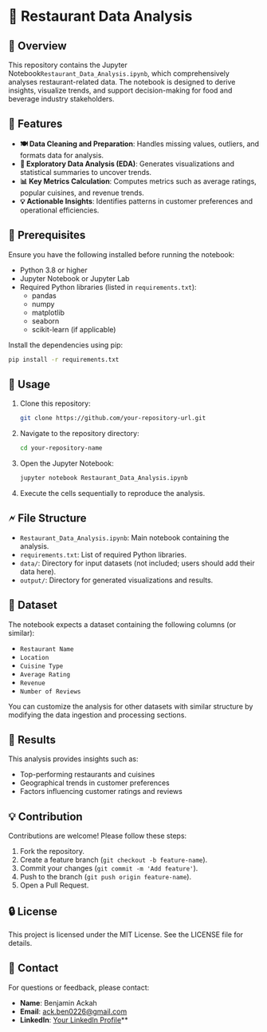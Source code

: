 # 🍔 Restaurant Data Analysis

## 🔬 Overview

This repository contains the Jupyter Notebook`Restaurant_Data_Analysis.ipynb`, which comprehensively analyses restaurant-related data. The notebook is designed to derive insights, visualize trends, and support decision-making for food and beverage industry stakeholders.

## 🔧 Features

- **🍽️ Data Cleaning and Preparation**: Handles missing values, outliers, and formats data for analysis.
- **🔀 Exploratory Data Analysis (EDA)**: Generates visualizations and statistical summaries to uncover trends.
- **📊 Key Metrics Calculation**: Computes metrics such as average ratings, popular cuisines, and revenue trends.
- **💡 Actionable Insights**: Identifies patterns in customer preferences and operational efficiencies.

## 🔧 Prerequisites

Ensure you have the following installed before running the notebook:

- Python 3.8 or higher
- Jupyter Notebook or Jupyter Lab
- Required Python libraries (listed in `requirements.txt`):
  - pandas
  - numpy
  - matplotlib
  - seaborn
  - scikit-learn (if applicable)

Install the dependencies using pip:

```bash
pip install -r requirements.txt
```

## 🔄 Usage

1. Clone this repository:

   ```bash
   git clone https://github.com/your-repository-url.git
   ```

2. Navigate to the repository directory:

   ```bash
   cd your-repository-name
   ```

3. Open the Jupyter Notebook:

   ```bash
   jupyter notebook Restaurant_Data_Analysis.ipynb
   ```

4. Execute the cells sequentially to reproduce the analysis.

## 🗲 File Structure

- `Restaurant_Data_Analysis.ipynb`: Main notebook containing the analysis.
- `requirements.txt`: List of required Python libraries.
- `data/`: Directory for input datasets (not included; users should add their data here).
- `output/`: Directory for generated visualizations and results.

## 📝 Dataset

The notebook expects a dataset containing the following columns (or similar):

- `Restaurant Name`
- `Location`
- `Cuisine Type`
- `Average Rating`
- `Revenue`
- `Number of Reviews`

You can customize the analysis for other datasets with similar structure by modifying the data ingestion and processing sections.

## 🌟 Results

This analysis provides insights such as:

- Top-performing restaurants and cuisines
- Geographical trends in customer preferences
- Factors influencing customer ratings and reviews

## 💡 Contribution

Contributions are welcome! Please follow these steps:

1. Fork the repository.
2. Create a feature branch (`git checkout -b feature-name`).
3. Commit your changes (`git commit -m 'Add feature'`).
4. Push to the branch (`git push origin feature-name`).
5. Open a Pull Request.

## 🔒 License

This project is licensed under the MIT License. See the LICENSE file for details.

## 📢 Contact

For questions or feedback, please contact:

- **Name**: Benjamin Ackah
- **Email**: [ack.ben0226@gmail.com](mailto\:ack.ben0226@gmail.com) 
- **LinkedIn**: [Your LinkedIn Profile](https://linkedin.com/in/your-profile)**
